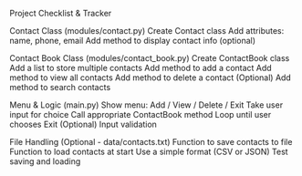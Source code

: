 Project Checklist & Tracker 

Contact Class (modules/contact.py)
 Create Contact class
 Add attributes: name, phone, email
 Add method to display contact info (optional) 



 
Contact Book Class (modules/contact_book.py)
 Create ContactBook class
 Add a list to store multiple contacts
 Add method to add a contact
 Add method to view all contacts
 Add method to delete a contact
 (Optional) Add method to search contacts 



 
Menu & Logic (main.py)
 Show menu: Add / View / Delete / Exit
 Take user input for choice
 Call appropriate ContactBook method
 Loop until user chooses Exit
 (Optional) Input validation  



 
File Handling (Optional - data/contacts.txt)
 Function to save contacts to file
 Function to load contacts at start
 Use a simple format (CSV or JSON)
 Test saving and loading
